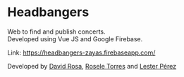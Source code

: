 # Headbangers
Web to find and publish concerts. <br>
Developed using Vue JS and Google Firebase.

Link: https://headbangers-zayas.firebaseapp.com/
<br>
<p>Developed by <a href="https://github.com/droxt">David Rosa</a>, <a href="https://github.com/roselletorres">Rosele Torres</a> and <a href="https://github.com/lesterbx">Lester Pérez</a></p>

